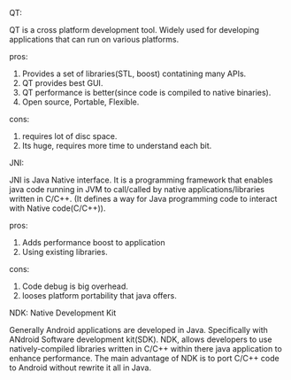 QT:

QT is a cross platform development tool. Widely used for developing applications that can run on various platforms.
 
pros:
1. Provides a set of libraries(STL, boost) contatining many APIs.
2. QT provides best GUI.
3. QT performance is better(since code is compiled to native binaries).
4. Open source, Portable, Flexible.

cons:
1. requires lot of disc space.
2. Its huge, requires more time to understand each bit.

JNI:

JNI is Java Native interface. It is a programming framework that enables java code running in JVM to call/called by  native applications/libraries written in C/C++.
(It defines a way for Java programming code to interact with Native code(C/C++)).

pros:
1. Adds performance boost to application
2. Using existing libraries.

cons:
1. Code debug is big overhead.
2. looses platform portability that java offers.


NDK: Native Development Kit

Generally Android applications are developed in Java. Specifically with ANdroid Software development kit(SDK).
NDK, allows developers to use natively-compiled libraries written in C/C++ within there java application to enhance performance.
The main advantage of NDK is to port C/C++ code to Android without rewrite it all in Java.
